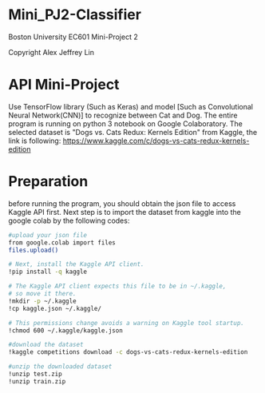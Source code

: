 # Mini_PJ2-Classifier
Boston University
EC601 Mini-Project 2 

Copyright Alex Jeffrey Lin 

API Mini-Project
================
Use TensorFlow library (Such as Keras) and model [Such as Convolutional Neural Network(CNN)] to recognize between Cat and Dog. The entire program is running on python 3 notebook on Google Colaboratory. The selected dataset is "Dogs vs. Cats Redux: Kernels Edition" from Kaggle, the link is following: 
https://www.kaggle.com/c/dogs-vs-cats-redux-kernels-edition

Preparation
============
before running the program, you should obtain the json file to access Kaggle API first. Next step is to import the dataset from kaggle into the google colab by the following codes:  
```bash
#upload your json file
from google.colab import files
files.upload()

# Next, install the Kaggle API client.
!pip install -q kaggle

# The Kaggle API client expects this file to be in ~/.kaggle,
# so move it there.
!mkdir -p ~/.kaggle
!cp kaggle.json ~/.kaggle/

# This permissions change avoids a warning on Kaggle tool startup.
!chmod 600 ~/.kaggle/kaggle.json

#download the dataset
!kaggle competitions download -c dogs-vs-cats-redux-kernels-edition

#unzip the downloaded dataset
!unzip test.zip
!unzip train.zip
```

